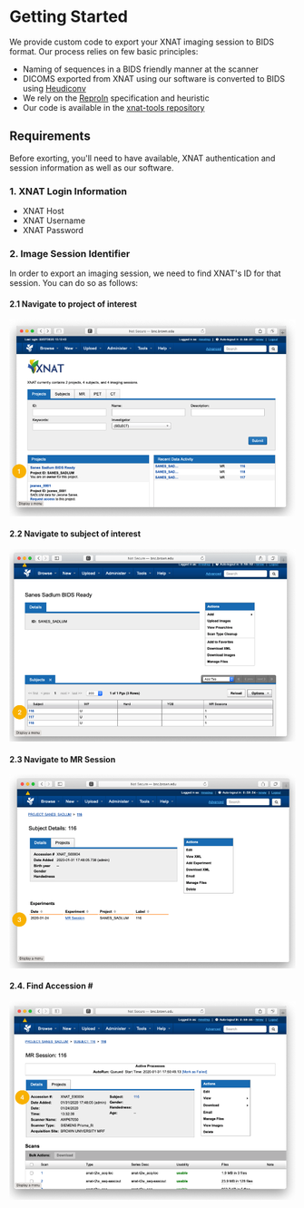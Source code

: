 # Getting Started

We provide custom code to export your XNAT imaging session to BIDS format. Our process relies on few basic principles:

* Naming of sequences in a BIDS friendly manner at the scanner
* DICOMS exported from XNAT using our software is converted to BIDS using [Heudiconv](https://github.com/nipy/heudiconv)
* We rely on the [ReproIn](https://github.com/repronim/reproin) specification and heuristic 
* Our code is available in the [xnat-tools repository](https://github.com/brown-bnc/xnat-tools)

## Requirements

Before exorting, you'll need to have available, XNAT authentication and session information as well as our software.

### 1. XNAT Login Information

* XNAT Host
* XNAT Username
* XNAT Password

### 2. Image Session Identifier

In order to export an imaging session, we need to find XNAT's ID for that session. You can do so as follows:

#### 2.1 Navigate to project of interest

![](../.gitbook/assets/image%20%285%29.png)

#### 2.2 Navigate to subject of interest

![](../.gitbook/assets/image.png)

#### 2.3 Navigate to MR Session 

![](../.gitbook/assets/image%20%282%29.png)

#### 2.4. Find Accession \#

![](../.gitbook/assets/image%20%281%29.png)

### 

